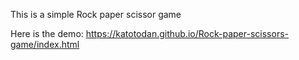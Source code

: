 This is a simple Rock paper scissor game

Here is the demo: https://katotodan.github.io/Rock-paper-scissors-game/index.html